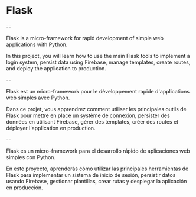 # Flask

--

Flask is a micro-framework for rapid development of simple web applications with Python.

In this project, you will learn how to use the main Flask tools to implement a login system, persist data using Firebase, manage templates, create routes, and deploy the application to production.

--

Flask est un micro-framework pour le développement rapide d'applications web simples avec Python.

Dans ce projet, vous apprendrez comment utiliser les principales outils de Flask pour mettre en place un système de connexion, persister des données en utilisant Firebase, gérer des templates, créer des routes et déployer l'application en production.

--

Flask es un micro-framework para el desarrollo rápido de aplicaciones web simples con Python.

En este proyecto, aprenderás cómo utilizar las principales herramientas de Flask para implementar un sistema de inicio de sesión, persistir datos usando Firebase, gestionar plantillas, crear rutas y desplegar la aplicación en producción.
